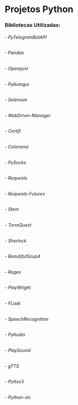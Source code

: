 # Projetos Python

### Bibliotecas Utilizadas:
###### - PyTelegramBotAPI
###### - Pandas
###### - Openpyxl
###### - PyAutogui
###### - Selenium
###### - WebDriver-Manager
###### - Certifi
###### - Colorama
###### - PySocks
###### - Requests
###### - Requests-Futures
###### - Stem
###### - TorreQuest
###### - Sherlock
###### - BeautifulSoup4
###### - Regex
###### - PlayWright
###### - FLask
###### - SpeechRecognition
###### - PyAudio
###### - PlaySound
###### - gTTS
###### - Pyttsx3
###### - Python-vlc
